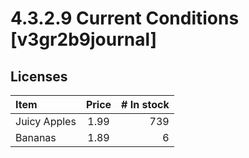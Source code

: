 # 4.3.2.9 Current Conditions [v3gr2b9journal]
## Licenses

| Item         | Price | # In stock |
|:-------------|:-----:|-----------:|
| Juicy Apples |  1.99 |        739 |
| Bananas      |  1.89 |          6 |
